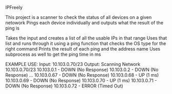 IPFreely

This project is a scanner to check the status of all devices on a given netowork
Pings each device individually and outputs what the result of the ping is

Takes the input and creates a list of all the usable IPs in that range
Uses that list and runs through it using a ping function that checks the OS type for the right command
Prints the result of each ping and the address name
Uses subprocess as well to get the ping time in ms

EXAMPLE USE:
Input: 
10.103.0.70/23
Output:
Scanning Network 10.103.0.70/23
10.103.0.1   - DOWN (No Response)
10.103.0.2   - DOWN (No Response)
...
10.103.0.67   - DOWN (No Response)
10.103.0.68   - UP (1 ms)
10.103.0.69   - DOWN (No Response)
10.103.0.70   - UP (1 ms)
10.103.0.71   - DOWN (No Response)
10.103.0.72   - ERROR (Timed Out)